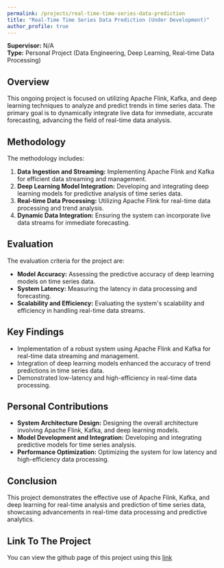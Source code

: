 ```yaml
---
permalink: /projects/real-time-time-series-data-prediction
title: "Real-Time Time Series Data Prediction (Under Development)"
author_profile: true
---
```


**Supervisor:** N/A  
**Type:** Personal Project (Data Engineering, Deep Learning, Real-time Data Processing)

## Overview
This ongoing project is focused on utilizing Apache Flink, Kafka, and deep learning techniques to analyze and predict trends in time series data. The primary goal is to dynamically integrate live data for immediate, accurate forecasting, advancing the field of real-time data analysis.

## Methodology
The methodology includes:
1. **Data Ingestion and Streaming:** Implementing Apache Flink and Kafka for efficient data streaming and management.
2. **Deep Learning Model Integration:** Developing and integrating deep learning models for predictive analysis of time series data.
3. **Real-time Data Processing:** Utilizing Apache Flink for real-time data processing and trend analysis.
4. **Dynamic Data Integration:** Ensuring the system can incorporate live data streams for immediate forecasting.

## Evaluation
The evaluation criteria for the project are:
- **Model Accuracy:** Assessing the predictive accuracy of deep learning models on time series data.
- **System Latency:** Measuring the latency in data processing and forecasting.
- **Scalability and Efficiency:** Evaluating the system's scalability and efficiency in handling real-time data streams.

## Key Findings
- Implementation of a robust system using Apache Flink and Kafka for real-time data streaming and management.
- Integration of deep learning models enhanced the accuracy of trend predictions in time series data.
- Demonstrated low-latency and high-efficiency in real-time data processing.

## Personal Contributions
- **System Architecture Design:** Designing the overall architecture involving Apache Flink, Kafka, and deep learning models.
- **Model Development and Integration:** Developing and integrating predictive models for time series analysis.
- **Performance Optimization:** Optimizing the system for low latency and high-efficiency data processing.

## Conclusion
This project demonstrates the effective use of Apache Flink, Kafka, and deep learning for real-time analysis and prediction of time series data, showcasing advancements in real-time data processing and predictive analytics.


## Link To The Project
You can view the github page of this project using this [link](https://github.com/razaviah/Real-Time-Time-Series-Data-Prediction)